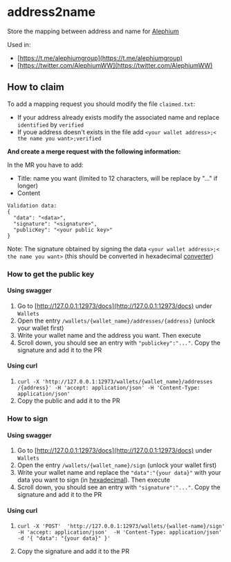 # address2name

Store the mapping between address and name for [Alephium](alephium.org)

Used in:

- [https://t.me/alephiumgroup](https://t.me/alephiumgroup)
- [https://twitter.com/AlephiumWW](https://twitter.com/AlephiumWW)

## How to claim

To add a mapping request you should modify the file `claimed.txt`:

- If your address already exists modify the associated name and replace `identified` by `verified` 
- If youe address doesn't exists in the file add `<your wallet address>;< the name you want>;verified` 

**And create a merge request with the following information:**

In the MR you have to add:

- Title: name you want (limited to 12 characters, will be replace by "..." if longer)
- Content

```
Validation data:
{
  "data": "<data>",
  "signature": "<signature>",
  "publicKey": "<your public key>"
}
```

Note: The signature obtained by signing the data `<your wallet address>;< the name you want>` (this should be converted in hexadecimal [converter](https://www.rapidtables.com/convert/number/ascii-to-hex.html))


### How to get the public key

#### Using swagger

1. Go to [http://127.0.0.1:12973/docs](http://127.0.0.1:12973/docs) under `Wallets`
2. Open the entry `/wallets​/{wallet_name}​/addresses​/{address}` (unlock your wallet first)
3. Write your wallet name and the address you want. Then execute
4. Scroll down, you should see an entry with `"publickey":"..."`. Copy the signature and add it to the PR

#### Using curl

1. `curl -X 'http://127.0.0.1:12973/​wallets​/{wallet_name}​/addresses​/{address}' -H 'accept: application/json' -H 'Content-Type: application/json' `
2. Copy the public and add it to the PR

### How to sign

#### Using swagger

1. Go to [http://127.0.0.1:12973/docs](http://127.0.0.1:12973/docs) under `Wallets`
2. Open the entry `/wallets/{wallet_name}/sign` (unlock your wallet first)
3. Write your wallet name and replace the `"data":"{your data}"` with your data you want to sign (in [hexadecimal](https://www.rapidtables.com/convert/number/ascii-to-hex.html)). Then execute
4. Scroll down, you should see an entry with `"signature":"..."`. Copy the signature and add it to the PR

#### Using curl

1. ` curl -X 'POST' 
  'http://127.0.0.1:12973/wallets/{wallet-name}/sign' 
  -H 'accept: application/json' 
  -H 'Content-Type: application/json' 
  -d '{
  "data": "{your data}"
}' `

2. Copy the signature and add it to the PR
 
